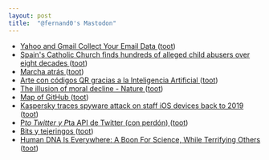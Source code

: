 ```yaml
---
layout: post
title:  "@fernand0's Mastodon"
---
```

*  [Yahoo and Gmail Collect Your Email Data ](https://inv.riverside.rocks/watch?v=7kNdbgUn6h) ([toot](https://mastodon.social/@fernand0/110548363545139488))
*  [Spain's Catholic Church finds hundreds of alleged child abusers over eight decades ](https://www.reuters.com/world/europe/spains-catholic-church-finds-hundreds-alleged-child-abusers-over-eight-decades-2023-06-02) ([toot](https://mastodon.social/@fernand0/110548283132138709))
*  [Marcha atrás ](https://www.flickr.com/photos/fernand0/52952218136) ([toot](https://mastodon.social/@fernand0/110547954279308554))
*  [Arte con códigos QR gracias a la Inteligencia Artificial ](https://wwwhatsnew.com/2023/06/07/arte-con-codigos-qr-gracias-a-la-inteligencia-artificial) ([toot](https://mastodon.social/@fernand0/110547935564288656))
*  [The illusion of moral decline - Nature ](https://www.nature.com/articles/s41586-023-06137-) ([toot](https://mastodon.social/@fernand0/110547847024482611))
*  [Map of GitHub ](https://anvaka.github.io/map-of-github/#2/0/) ([toot](https://mastodon.social/@fernand0/110547601996327261))
*  [Kaspersky traces spyware attack on staff iOS devices back to 2019 ](https://www.itpro.com/security/malware/kaspersky-traces-spyware-attack-on-staff-ios-devices-back-to-201) ([toot](https://mastodon.social/@fernand0/110547268041727143))
*  [P*to Twitter y P*ta API de Twitter (con perdón) ](https://mastodon.social/@fernand0/110547256643482026) ([toot](https://mastodon.social/@fernand0/110547256643482026))
*  [Bits y tejeringos ](https://www.jotdown.es/2023/05/bits-y-tejeringos) ([toot](https://mastodon.social/@fernand0/110546971369299426))
*  [Human DNA Is Everywhere: A Boon For Science, While Terrifying Others ](https://hackaday.com/2023/05/16/human-dna-is-everywhere-a-boon-for-science-while-terrifying-others) ([toot](https://mastodon.social/@fernand0/110543909206980996))

